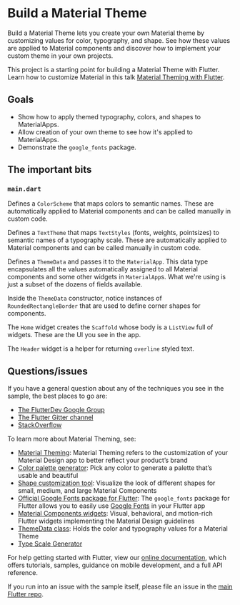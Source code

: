 # Build a Material Theme

Build a Material Theme lets you create your own Material theme by customizing values for color, typography, and shape. See how these values are applied to Material components and discover how to implement your custom theme in your own projects.

This project is a starting point for building a Material Theme with Flutter. Learn how to customize Material in this talk [Material Theming with Flutter](https://youtu.be/stoJpMeS5aY).

## Goals
* Show how to apply themed typography, colors, and shapes to MaterialApps.
* Allow creation of your own theme to see how it's applied to MaterialApps.
* Demonstrate the `google_fonts` package.

## The important bits

### `main.dart`

Defines a `ColorScheme` that maps colors to semantic names. These are automatically applied to Material components and can be called manually in custom code.

Defines a `TextTheme` that maps `TextStyles` (fonts, weights, pointsizes) to semantic names of a typography scale. These are automatically applied to Material components and can be called manually in custom code.

Defines a `ThemeData` and passes it to the `MaterialApp`. This data type encapsulates all the values automatically assigned to all Material components and some other widgets in `MaterialApp`s. What we're using is just a subset of the dozens of fields available.

Inside the `ThemeData` constructor, notice instances of `RoundedRectangleBorder` that are used to define corner shapes for components.

The `Home` widget creates the `Scaffold` whose body is a `ListView` full of widgets. These are the UI you see in the app. 

The `Header` widget is a helper for returning `overline` styled text.

## Questions/issues

If you have a general question about any of the techniques you see in
the sample, the best places to go are:

* [The FlutterDev Google Group](https://groups.google.com/forum/#!forum/flutter-dev)
* [The Flutter Gitter channel](https://gitter.im/flutter/flutter)
* [StackOverflow](https://stackoverflow.com/questions/tagged/flutter)

To learn more about Material Theming, see:

- [Material Theming](https://material.io/design/material-theming/): Material Theming refers to the customization of your Material Design app to better reflect your product’s brand
- [Color palette generator](https://material.io/design/color/the-color-system.html#tools-for-picking-colors): Pick any color to generate a palette that’s usable and beautiful
- [Shape customization tool](https://material.io/design/shape/about-shape.html#shape-customization-tool): Visualize the look of different shapes for small, medium, and large Material Components
- [Official Google Fonts package for Flutter](https://pub.dev/packages/google_fonts): The `google_fonts` package for Flutter allows you to easily use [Google Fonts](https://fonts.google.com/) in your Flutter app
- [Material Components widgets](https://flutter.dev/docs/development/ui/widgets/material): Visual, behavioral, and motion-rich Flutter widgets implementing the Material Design guidelines
- [ThemeData class](https://api.flutter.dev/flutter/material/ThemeData-class.html): Holds the color and typography values for a Material Theme
- [Type Scale Generator](https://material.io/design/typography/the-type-system.html#type-scale)

For help getting started with Flutter, view our
[online documentation](https://flutter.dev/docs), which offers tutorials,
samples, guidance on mobile development, and a full API reference.

If you run into an issue with the sample itself, please file an issue
in the [main Flutter repo](https://github.com/flutter/flutter/issues).
